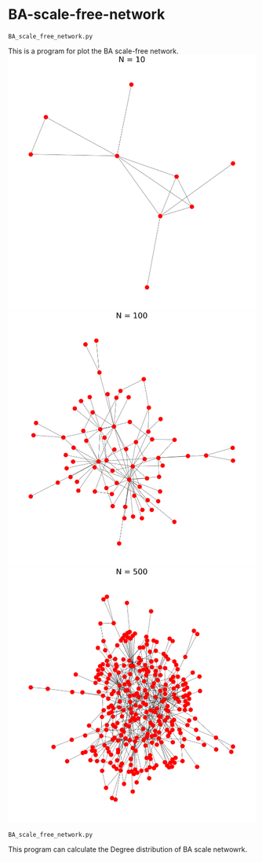 # BA-scale-free-network
```shell
BA_scale_free_network.py
```
This is a program for plot the BA scale-free network.
![image-20220427131436805](https://raw.githubusercontent.com/Tikmoing/BA-scale-free-network/main/figure/image-20220427131222193.png)
![image-20220427131436805](https://raw.githubusercontent.com/Tikmoing/BA-scale-free-network/main/figure/image-20220427131436805.png)
![image-20220427131532784](https://raw.githubusercontent.com/Tikmoing/BA-scale-free-network/main/figure/image-20220427131532784.png)

```shell
BA_scale_free_network.py
```
This program can calculate the Degree distribution of BA scale netwowrk.


